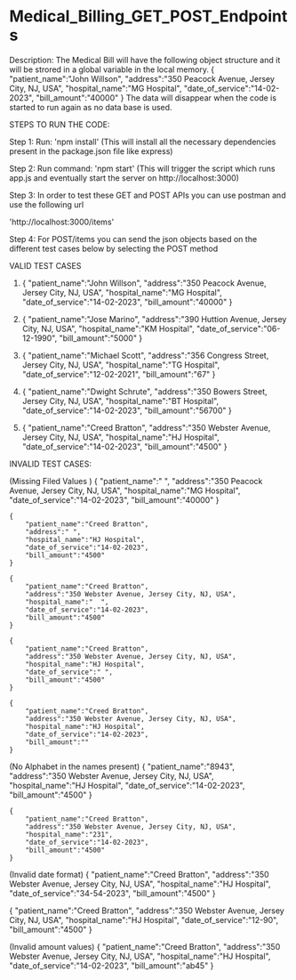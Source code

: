# Medical_Billing_GET_POST_Endpoints

Description: The Medical Bill will have the following object structure and it will be strored in a global variable in the local memory. 
{
        "patient_name":"John Willson",
        "address":"350 Peacock Avenue, Jersey City, NJ, USA",
        "hospital_name":"MG Hospital",
        "date_of_service":"14-02-2023",
        "bill_amount":"40000"
}
The data will disappear when the code is started to run again as no data base is used. 



STEPS TO RUN THE CODE:

Step 1: Run: 'npm install' (This will install all the necessary dependencies present in the package.json file like express)

Step 2: Run command: 'npm start' (This will trigger the script which runs app.js and eventually start the server on http://localhost:3000)

Step 3: In order to test these GET and POST APIs you can use postman and use the following url

'http://localhost:3000/items'

Step 4: For POST/items you can send the json objects based on the different test cases below by selecting the POST method

VALID TEST CASES

1.  {
        "patient_name":"John Willson",
        "address":"350 Peacock Avenue, Jersey City, NJ, USA",
        "hospital_name":"MG Hospital",
        "date_of_service":"14-02-2023",
        "bill_amount":"40000"
    }

2.  {
        "patient_name":"Jose Marino",
        "address":"390 Huttion Avenue, Jersey City, NJ, USA",
        "hospital_name":"KM Hospital",
        "date_of_service":"06-12-1990",
        "bill_amount":"5000"
    }

3.  {
        "patient_name":"Michael Scott",
        "address":"356 Congress Street, Jersey City, NJ, USA",
        "hospital_name":"TG Hospital",
        "date_of_service":"12-02-2021",
        "bill_amount":"67"
    }

4.  {
        "patient_name":"Dwight Schrute",
        "address":"350 Bowers Street, Jersey City, NJ, USA",
        "hospital_name":"BT Hospital",
        "date_of_service":"14-02-2023",
        "bill_amount":"56700"
    }

5.  {
        "patient_name":"Creed Bratton",
        "address":"350 Webster Avenue, Jersey City, NJ, USA",
        "hospital_name":"HJ Hospital",
        "date_of_service":"14-02-2023",
        "bill_amount":"4500"
    }


INVALID TEST CASES:

(Missing Filed Values )
   {
        "patient_name":"   ",
        "address":"350 Peacock Avenue, Jersey City, NJ, USA",
        "hospital_name":"MG Hospital",
        "date_of_service":"14-02-2023",
        "bill_amount":"40000"
    }

    {
        "patient_name":"Creed Bratton",
        "address":" ",
        "hospital_name":"HJ Hospital",
        "date_of_service":"14-02-2023",
        "bill_amount":"4500"
    }

    {
        "patient_name":"Creed Bratton",
        "address":"350 Webster Avenue, Jersey City, NJ, USA",
        "hospital_name":"  ",
        "date_of_service":"14-02-2023",
        "bill_amount":"4500"
    }

    {
        "patient_name":"Creed Bratton",
        "address":"350 Webster Avenue, Jersey City, NJ, USA",
        "hospital_name":"HJ Hospital",
        "date_of_service":" ",
        "bill_amount":"4500"
    }

    {
        "patient_name":"Creed Bratton",
        "address":"350 Webster Avenue, Jersey City, NJ, USA",
        "hospital_name":"HJ Hospital",
        "date_of_service":"14-02-2023",
        "bill_amount":""
    }

(No Alphabet in the names present)
    {
        "patient_name":"8943",
        "address":"350 Webster Avenue, Jersey City, NJ, USA",
        "hospital_name":"HJ Hospital",
        "date_of_service":"14-02-2023",
        "bill_amount":"4500"
    }

    {
        "patient_name":"Creed Bratton",
        "address":"350 Webster Avenue, Jersey City, NJ, USA",
        "hospital_name":"231",
        "date_of_service":"14-02-2023",
        "bill_amount":"4500"
    }

(Invalid date format)
    {
        "patient_name":"Creed Bratton",
        "address":"350 Webster Avenue, Jersey City, NJ, USA",
        "hospital_name":"HJ Hospital",
        "date_of_service":"34-54-2023",
        "bill_amount":"4500"
    }

   {
        "patient_name":"Creed Bratton",
        "address":"350 Webster Avenue, Jersey City, NJ, USA",
        "hospital_name":"HJ Hospital",
        "date_of_service":"12-90",
        "bill_amount":"4500"
    }

(Invalid amount values)
    {
        "patient_name":"Creed Bratton",
        "address":"350 Webster Avenue, Jersey City, NJ, USA",
        "hospital_name":"HJ Hospital",
        "date_of_service":"14-02-2023",
        "bill_amount":"ab45"
    }


